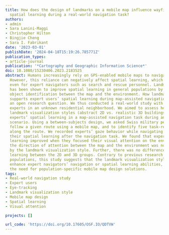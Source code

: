 ```yaml
---
title: How does the design of landmarks on a mobile map influence wayfinding experts’
  spatial learning during a real-world navigation task?
authors:
- admin
- Sara Lanini-Maggi
- Christopher Hilton
- Bingjie Cheng
- Sara I. Fabrikant
date: '2023-03-01'
publishDate: '2024-04-18T15:19:26.785771Z'
publication_types:
- article-journal
publication: '*Cartography and Geographic Information Science*'
doi: 10.1080/15230406.2023.2183525
abstract: Humans increasingly rely on GPS-enabled mobile maps to navigate novel environments.
  However, this reliance can negatively affect spatial learning, which can be detrimental
  even for expert navigators such as search and rescue personnel. Landmark visualization
  has been shown to improve spatial learning in general populations by facilitating
  object identification between the map and the environment. How landmark visualization
  supports expert users’ spatial learning during map-assisted navigation is still
  an open research question. We thus conducted a real-world study with wayfinding
  experts in an unknown residential neighborhood. We aimed to assess how two different
  landmark visualization styles (abstract 2D vs. realistic 3D buildings) would affect
  experts’ spatial learning in a map-assisted navigation task during an emergency
  scenario. Using a between-subjects design, we asked Swiss military personnel to
  follow a given route using a mobile map, and to identify five task-relevant landmarks
  along the route. We recorded experts’ gaze behavior while navigating and examined
  their spatial learning after the navigation task. We found that experts’ spatial
  learning improved when they focused their visual attention on the environment, but
  the direction of attention between the map and the environment was not affected
  by the landmark visualization style. Further, there was no difference in spatial
  learning between the 2D and 3D groups. Contrary to previous research with general
  populations, this study suggests that the landmark visualization style does not
  enhance expert navigators’ navigation or spatial learning abilities, thus highlighting
  the need for population-specific mobile map design solutions.
tags:
- Real-world navigation study
- Expert users
- Eye-tracking
- Landmark visualization style
- Mobile map design
- Spatial learning
- Visual attention

projects: []

url_code: 'https://doi.org/10.17605/OSF.IO/QDTVW'
---
```

